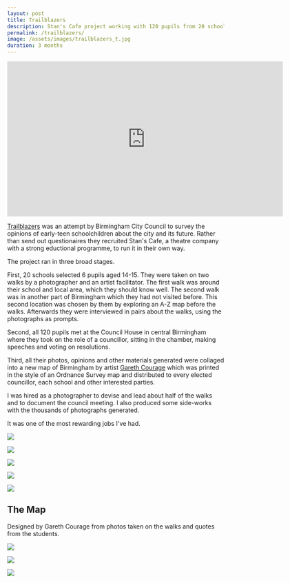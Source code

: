 ```yaml
---
layout: post
title: Trailblazers
description: Stan's Cafe project working with 120 pupils from 20 schools to discover their opinions about Birmingham through photography. 
permalink: /trailblazers/
image: /assets/images/trailblazers_t.jpg
duration: 3 months
---
```


<iframe title="vimeo-player" src="https://player.vimeo.com/video/164324550" width="640" height="360" frameborder="0" allowfullscreen></iframe>

[Trailblazers](http://www.stanscafe.co.uk/trailblazers.html) was an attempt by Birmingham City Council to survey the opinions of early-teen schoolchildren about the city and its future. Rather than send out questionaires they recruited Stan's Cafe, a theatre company with a strong eductional programme, to run it in their own way. 

The project ran in three broad stages. 

First, 20 schools selected 6 pupils aged 14-15. They were taken on two walks by a photographer and an artist facilitator. The first walk was around their school and local area, which they should know well. The second walk was in another part of Birmingham which they had not visited before. This second location was chosen by them by exploring an A-Z map before the walks. Afterwards they were interviewed in pairs about the walks, using the photographs as prompts. 

Second, all 120 pupils met at the Council House in central Birmingham where they took on the role of a councillor, sitting in the chamber, making speeches and voting on resolutions. 

Third, all their photos, opinions and other materials generated were collaged into a new map of Birmingham by artist [Gareth Courage](http://www.garethcourage.co.uk) which was printed in the style of an Ordnance Survey map and distributed to every elected councillor, each school and other interested parties. 

I was hired as a photographer to devise and lead about half of the walks and to document the council meeting. I also produced some side-works with the thousands of photographs generated. 

It was one of the most rewarding jobs I've had. 

![](http://art.peteashton.com/assets/images/trailblazers-kids-01.jpg)

![](http://art.peteashton.com/assets/images/trailblazers-kids-02.jpg)

![](http://art.peteashton.com/assets/images/trailblazers-kids-03.jpg)

![](http://art.peteashton.com/assets/images/trailblazers-kids-04.jpg)

![](http://art.peteashton.com/assets/images/trailblazers-kids-05.jpg)

## The Map

Designed by Gareth Courage from photos taken on the walks and quotes from the students. 

![](http://art.peteashton.com/assets/images/trailblazers-map-full.jpg)

![](http://art.peteashton.com/assets/images/trailblazers-map-detail-1.jpg)

![](http://art.peteashton.com/assets/images/trailblazers-map-detail-2.jpg)

